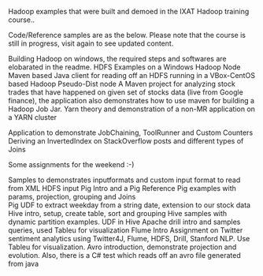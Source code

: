 Hadoop examples that were built and demoed in the IXAT Hadoop training course..

Code/Reference samples are as the below. Please note that the course is still in progress, visit again to see updated content.

Building Hadoop on windows, the required steps and softwares are elobarated in the readme.
HDFS Examples on a Windows Hadoop Node	
Maven based Java client for reading off an HDFS running in a VBox-CentOS based Hadoop Pseudo-Dist node
A Maven project for analyzing stock trades that have happened on given set of stocks data (live from Google finance), the application also demonstrates how to use maven for building a Hadoop Job Jar.
Yarn theory and demonstration of a non-MR application on a YARN cluster

Application to demonstrate JobChaining, ToolRunner and Custom Counters	
Deriving an InvertedIndex on StackOverflow posts and different types of Joins

Some assignments for the weekend :-)

Samples to demonstrates inputformats and custom input format to read from XML HDFS input
Pig Intro and a Pig Reference 
Pig examples with params, projection, grouping and Joins	
Pig UDF to extract weekday from a string date, extension to our stock data
Hive intro, setup, create table, sort and grouping
Hive samples with dynamic partition examples.
UDF in Hive	
Apache drill intro and samples queries, used Tableu for visualization
Flume Intro
Assignment on Twitter sentiment analytics using Twitter4J, Flume, HDFS, Drill, Stanford NLP. Use Tableu for visualization.
Avro introduction, demonstrate projection and evolution. Also, there is a C# test which reads off an avro file generated from java


